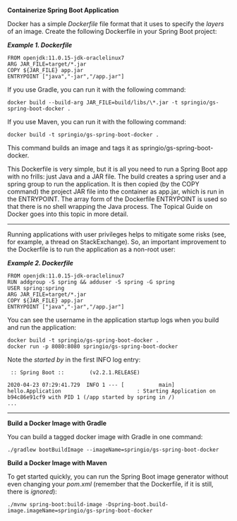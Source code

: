 **Containerize Spring Boot Application**

Docker has a simple *Dockerfile* file format that it uses to specify the *layers* of an image. Create the following Dockerfile in your Spring Boot project:

***Example 1. Dockerfile***

    FROM openjdk:11.0.15-jdk-oraclelinux7
    ARG JAR_FILE=target/*.jar
    COPY ${JAR_FILE} app.jar
    ENTRYPOINT ["java","-jar","/app.jar"]

If you use Gradle, you can run it with the following command:

    docker build --build-arg JAR_FILE=build/libs/\*.jar -t springio/gs-spring-boot-docker .

If you use Maven, you can run it with the following command:

    docker build -t springio/gs-spring-boot-docker .

This command builds an image and tags it as springio/gs-spring-boot-docker.

This Dockerfile is very simple, but it is all you need to run a Spring Boot app with no frills: just Java and a JAR file. The build creates a spring user and a spring group to run the application. It is then copied (by the COPY command) the project JAR file into the container as app.jar, which is run in the ENTRYPOINT. The array form of the Dockerfile ENTRYPOINT is used so that there is no shell wrapping the Java process. The Topical Guide on Docker goes into this topic in more detail.

--------------------------
Running applications with user privileges helps to mitigate some risks (see, for example, a thread on StackExchange). So, an important improvement to the Dockerfile is to run the application as a non-root user:

***Example 2. Dockerfile***

    FROM openjdk:11.0.15-jdk-oraclelinux7
    RUN addgroup -S spring && adduser -S spring -G spring
    USER spring:spring
    ARG JAR_FILE=target/*.jar
    COPY ${JAR_FILE} app.jar
    ENTRYPOINT ["java","-jar","/app.jar"]

You can see the username in the application startup logs when you build and run the application:

    docker build -t springio/gs-spring-boot-docker .
    docker run -p 8080:8080 springio/gs-spring-boot-docker

Note the *started by* in the first INFO log entry:

     :: Spring Boot ::        (v2.2.1.RELEASE)
    
    2020-04-23 07:29:41.729  INFO 1 --- [           main] hello.Application                        : Starting Application on b94c86e91cf9 with PID 1 (/app started by spring in /)
    ...

-----
**Build a Docker Image with Gradle**

You can build a tagged docker image with Gradle in one command:

    ./gradlew bootBuildImage --imageName=springio/gs-spring-boot-docker

**Build a Docker Image with Maven**

To get started quickly, you can run the Spring Boot image generator without even changing your *pom.xml* (remember that the Dockerfile, if it is still, there is *ignored*):

    ./mvnw spring-boot:build-image -Dspring-boot.build-image.imageName=springio/gs-spring-boot-docker
